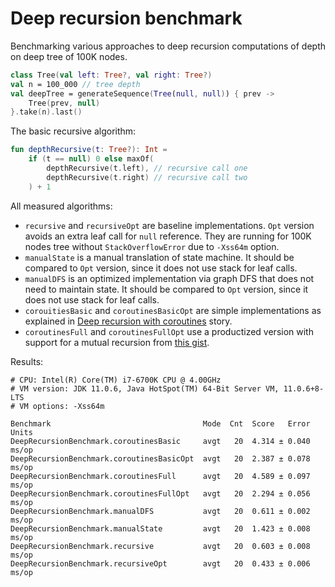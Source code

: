 # Deep recursion benchmark

Benchmarking various approaches to deep recursion computations of depth on deep tree of 100K nodes.

```kotlin
class Tree(val left: Tree?, val right: Tree?)
val n = 100_000 // tree depth
val deepTree = generateSequence(Tree(null, null)) { prev ->
    Tree(prev, null)
}.take(n).last()
```

The basic recursive algorithm:

```kotlin
fun depthRecursive(t: Tree?): Int =
    if (t == null) 0 else maxOf(
        depthRecursive(t.left), // recursive call one
        depthRecursive(t.right) // recursive call two
    ) + 1
```

All measured algorithms:

* `recursive` and `recursiveOpt` are baseline implementations. 
  `Opt` version avoids an extra leaf call for `null` reference.
  They are running for 100K nodes tree without `StackOverflowError` due to `-Xss64m` option.
* `manualState` is a manual translation of state machine.
  It should be compared to `Opt` version, since it does not use stack for leaf calls.
* `manualDFS` is an optimized implementation via graph DFS that does not need to maintain state.
  It should be compared to `Opt` version, since it does not use stack for leaf calls.
* `corouitiesBasic` and `coroutinesBasicOpt` are simple implementations
  as explained in [Deep recursion with coroutines](https://medium.com/@elizarov/deep-recursion-with-coroutines-7c53e15993e3)
  story.
* `coroutinesFull` and `coroutinesFullOpt` use a productized version with support for a mutual recursion
  from [this gist](https://gist.github.com/elizarov/861dda8c3e8c5ee36eaa6db4ad996568).

Results:

```text
# CPU: Intel(R) Core(TM) i7-6700K CPU @ 4.00GHz
# VM version: JDK 11.0.6, Java HotSpot(TM) 64-Bit Server VM, 11.0.6+8-LTS
# VM options: -Xss64m

Benchmark                                  Mode  Cnt  Score   Error  Units
DeepRecursionBenchmark.coroutinesBasic     avgt   20  4.314 ± 0.040  ms/op
DeepRecursionBenchmark.coroutinesBasicOpt  avgt   20  2.387 ± 0.078  ms/op
DeepRecursionBenchmark.coroutinesFull      avgt   20  4.589 ± 0.097  ms/op
DeepRecursionBenchmark.coroutinesFullOpt   avgt   20  2.294 ± 0.056  ms/op
DeepRecursionBenchmark.manualDFS           avgt   20  0.611 ± 0.002  ms/op
DeepRecursionBenchmark.manualState         avgt   20  1.423 ± 0.008  ms/op
DeepRecursionBenchmark.recursive           avgt   20  0.603 ± 0.008  ms/op
DeepRecursionBenchmark.recursiveOpt        avgt   20  0.433 ± 0.006  ms/op
```